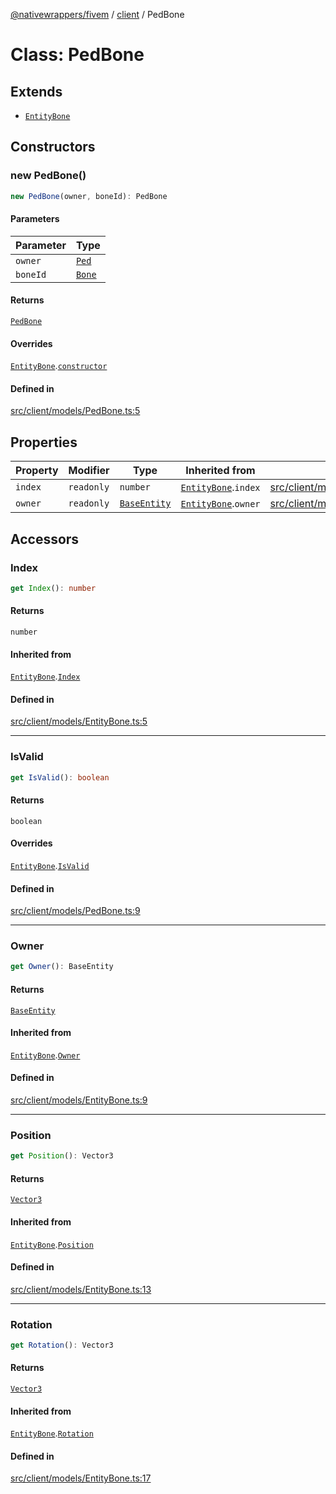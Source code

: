 [@nativewrappers/fivem](../../README.md) / [client](../README.md) / PedBone

# Class: PedBone

## Extends

- [`EntityBone`](EntityBone.md)

## Constructors

### new PedBone()

```ts
new PedBone(owner, boneId): PedBone
```

#### Parameters

| Parameter | Type |
| ------ | ------ |
| `owner` | [`Ped`](Ped.md) |
| `boneId` | [`Bone`](../enumerations/Bone.md) |

#### Returns

[`PedBone`](PedBone.md)

#### Overrides

[`EntityBone`](EntityBone.md).[`constructor`](EntityBone.md#constructors)

#### Defined in

[src/client/models/PedBone.ts:5](https://github.com/nativewrappers/fivem/blob/a8f3fbc0f47fb5552a00c18a4d0c12645ae62f70/src/client/models/PedBone.ts#L5)

## Properties

| Property | Modifier | Type | Inherited from | Defined in |
| ------ | ------ | ------ | ------ | ------ |
| `index` | `readonly` | `number` | [`EntityBone`](EntityBone.md).`index` | [src/client/models/EntityBone.ts:26](https://github.com/nativewrappers/fivem/blob/a8f3fbc0f47fb5552a00c18a4d0c12645ae62f70/src/client/models/EntityBone.ts#L26) |
| `owner` | `readonly` | [`BaseEntity`](BaseEntity.md) | [`EntityBone`](EntityBone.md).`owner` | [src/client/models/EntityBone.ts:25](https://github.com/nativewrappers/fivem/blob/a8f3fbc0f47fb5552a00c18a4d0c12645ae62f70/src/client/models/EntityBone.ts#L25) |

## Accessors

### Index

```ts
get Index(): number
```

#### Returns

`number`

#### Inherited from

[`EntityBone`](EntityBone.md).[`Index`](EntityBone.md#index)

#### Defined in

[src/client/models/EntityBone.ts:5](https://github.com/nativewrappers/fivem/blob/a8f3fbc0f47fb5552a00c18a4d0c12645ae62f70/src/client/models/EntityBone.ts#L5)

***

### IsValid

```ts
get IsValid(): boolean
```

#### Returns

`boolean`

#### Overrides

[`EntityBone`](EntityBone.md).[`IsValid`](EntityBone.md#isvalid)

#### Defined in

[src/client/models/PedBone.ts:9](https://github.com/nativewrappers/fivem/blob/a8f3fbc0f47fb5552a00c18a4d0c12645ae62f70/src/client/models/PedBone.ts#L9)

***

### Owner

```ts
get Owner(): BaseEntity
```

#### Returns

[`BaseEntity`](BaseEntity.md)

#### Inherited from

[`EntityBone`](EntityBone.md).[`Owner`](EntityBone.md#owner)

#### Defined in

[src/client/models/EntityBone.ts:9](https://github.com/nativewrappers/fivem/blob/a8f3fbc0f47fb5552a00c18a4d0c12645ae62f70/src/client/models/EntityBone.ts#L9)

***

### Position

```ts
get Position(): Vector3
```

#### Returns

[`Vector3`](Vector3.md)

#### Inherited from

[`EntityBone`](EntityBone.md).[`Position`](EntityBone.md#position)

#### Defined in

[src/client/models/EntityBone.ts:13](https://github.com/nativewrappers/fivem/blob/a8f3fbc0f47fb5552a00c18a4d0c12645ae62f70/src/client/models/EntityBone.ts#L13)

***

### Rotation

```ts
get Rotation(): Vector3
```

#### Returns

[`Vector3`](Vector3.md)

#### Inherited from

[`EntityBone`](EntityBone.md).[`Rotation`](EntityBone.md#rotation)

#### Defined in

[src/client/models/EntityBone.ts:17](https://github.com/nativewrappers/fivem/blob/a8f3fbc0f47fb5552a00c18a4d0c12645ae62f70/src/client/models/EntityBone.ts#L17)

